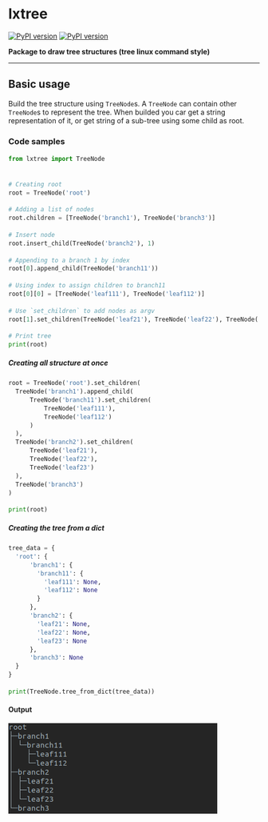# lxtree

[![PyPI version](https://badge.fury.io/py/lxtree.svg)](https://badge.fury.io/py/lxtree)
[![PyPI version](https://img.shields.io/github/license/salpreh/lxtree.svg)](https://img.shields.io/github/license/salpreh/lxtree.svg)

**Package to draw tree structures (tree linux command style)**

---
## Basic usage
Build the tree structure using `TreeNode`s. A `TreeNode` can contain other `TreeNode`s
to represent the tree. When builded you car get a string representation of it,
or get string of a sub-tree using some child as root.

### Code samples
```py
from lxtree import TreeNode


# Creating root
root = TreeNode('root')

# Adding a list of nodes
root.children = [TreeNode('branch1'), TreeNode('branch3')]

# Insert node
root.insert_child(TreeNode('branch2'), 1)

# Appending to a branch 1 by index
root[0].append_child(TreeNode('branch11'))

# Using index to assign children to branch11
root[0][0] = [TreeNode('leaf111'), TreeNode('leaf112')]

# Use `set_children` to add nodes as argv
root[1].set_children(TreeNode('leaf21'), TreeNode('leaf22'), TreeNode('leaf23'))

# Print tree
print(root)
```

##### Creating all structure at once
```py
root = TreeNode('root').set_children(
  TreeNode('branch1').append_child(
      TreeNode('branch11').set_children(
          TreeNode('leaf111'),
          TreeNode('leaf112')
      )
  ),
  TreeNode('branch2').set_children(
      TreeNode('leaf21'),
      TreeNode('leaf22'),
      TreeNode('leaf23')
  ),
  TreeNode('branch3')
)

print(root)
```
##### Creating the tree from a dict
```py
tree_data = {
  'root': {
      'branch1': {
        'branch11': {
          'leaf111': None,
          'leaf112': None
        }
      },
      'branch2': {
        'leaf21': None,
        'leaf22': None,
        'leaf23': None
      },
      'branch3': None
  }
}

print(TreeNode.tree_from_dict(tree_data))
```
#### Output
<img src="https://raw.githubusercontent.com/salpreh/lxtree/master/assets/sample_tree.png" alt="tree_output">
